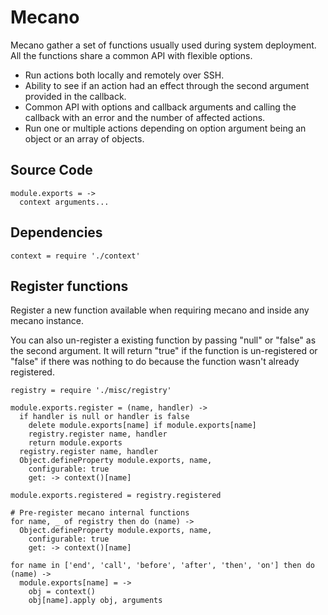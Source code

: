 # Mecano

Mecano gather a set of functions usually used during system deployment. All the
functions share a common API with flexible options.

*   Run actions both locally and remotely over SSH.
*   Ability to see if an action had an effect through the second argument
    provided in the callback.
*   Common API with options and callback arguments and calling the callback with
    an error and the number of affected actions.
*   Run one or multiple actions depending on option argument being an object or
    an array of objects.

## Source Code
    
    module.exports = ->
      context arguments...
  
## Dependencies
  
    context = require './context'

## Register functions

Register a new function available when requiring mecano and inside any mecano
instance. 

You can also un-register a existing function by passing "null" or "false" as
the second argument. It will return "true" if the function is un-registered or
"false" if there was nothing to do because the function wasn't already
registered.

    registry = require './misc/registry'
    
    module.exports.register = (name, handler) ->
      if handler is null or handler is false
        delete module.exports[name] if module.exports[name]
        registry.register name, handler
        return module.exports
      registry.register name, handler
      Object.defineProperty module.exports, name, 
        configurable: true
        get: -> context()[name]
    
    module.exports.registered = registry.registered

    # Pre-register mecano internal functions
    for name, _ of registry then do (name) ->
      Object.defineProperty module.exports, name, 
        configurable: true
        get: -> context()[name]
      
    for name in ['end', 'call', 'before', 'after', 'then', 'on'] then do (name) ->
      module.exports[name] = ->
        obj = context()
        obj[name].apply obj, arguments
